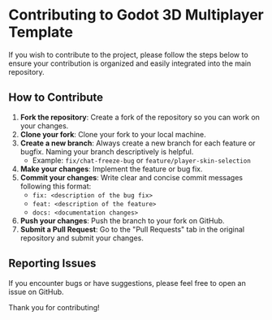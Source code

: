 # Contributing to Godot 3D Multiplayer Template

If you wish to contribute to the project, please follow the steps below to ensure your contribution is organized and easily integrated into the main repository.

## How to Contribute

1. **Fork the repository**: Create a fork of the repository so you can work on your changes.
2. **Clone your fork**: Clone your fork to your local machine.
3. **Create a new branch**: Always create a new branch for each feature or bugfix. Naming your branch descriptively is helpful.
   - Example: `fix/chat-freeze-bug` or `feature/player-skin-selection`
4. **Make your changes**: Implement the feature or bug fix.
5. **Commit your changes**: Write clear and concise commit messages following this format:
   - `fix: <description of the bug fix>`
   - `feat: <description of the feature>`
   - `docs: <documentation changes>`
6. **Push your changes**: Push the branch to your fork on GitHub.
7. **Submit a Pull Request**: Go to the "Pull Requests" tab in the original repository and submit your changes.

## Reporting Issues

If you encounter bugs or have suggestions, please feel free to open an issue on GitHub.

Thank you for contributing!
